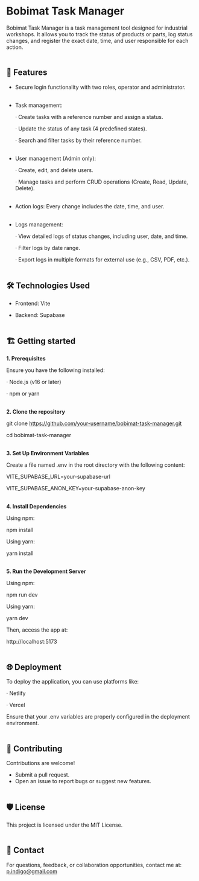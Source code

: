 # Bobimat Task Manager

Bobimat Task Manager is a task management tool designed for industrial workshops. It allows you to track the status of products or parts, log status changes, and register the exact date, time, and user responsible for each action.
<br><br>
## 🚀 Features

- Secure login functionality with two roles, operator and administrator.
<br><br>
- Task management:
  
  · Create tasks with a reference number and assign a status.
  
  · Update the status of any task (4 predefined states).
  
  · Search and filter tasks by their reference number.
<br><br>
- User management (Admin only):

  · Create, edit, and delete users.
  
  · Manage tasks and perform CRUD operations (Create, Read, Update, Delete).
<br><br>
- Action logs: Every change includes the date, time, and user.
<br><br>
- Logs management:
  
  · View detailed logs of status changes, including user, date, and time.
    
  · Filter logs by date range.
      
  · Export logs in multiple formats for external use (e.g., CSV, PDF, etc.).
<br><br>

## 🛠️ Technologies Used


- Frontend: Vite

- Backend: Supabase
<br><br>
## 🏗️ Getting started

**1. Prerequisites**

Ensure you have the following installed:

· Node.js (v16 or later)

· npm or yarn
<br><br>

**2. Clone the repository**

git clone https://github.com/your-username/bobimat-task-manager.git

cd bobimat-task-manager
<br><br>

**3. Set Up Environment Variables**

Create a file named .env in the root directory with the following content:

VITE_SUPABASE_URL=your-supabase-url

VITE_SUPABASE_ANON_KEY=your-supabase-anon-key
<br><br>

**4. Install Dependencies**

Using npm:

npm install

Using yarn:

yarn install
<br><br>

**5. Run the Development Server**

Using npm:

npm run dev

Using yarn:

yarn dev

Then, access the app at:

http://localhost:5173
<br><br>

## 🌐 Deployment

To deploy the application, you can use platforms like:

· Netlify

· Vercel
<br>

Ensure that your .env variables are properly configured in the deployment environment.
<br><br>

## 🤝 Contributing

Contributions are welcome!

- Submit a pull request.
- Open an issue to report bugs or suggest new features.
<br><br>

## 🛡️ License

This project is licensed under the MIT License.
<br><br>

## 📧 Contact

For questions, feedback, or collaboration opportunities, contact me at:
p.indigo@gmail.com

